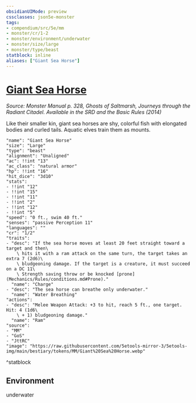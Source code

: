 ```yaml
---
obsidianUIMode: preview
cssclasses: json5e-monster
tags:
- compendium/src/5e/mm
- monster/cr/1-2
- monster/environment/underwater
- monster/size/large
- monster/type/beast
statblock: inline
aliases: ["Giant Sea Horse"]
---
```

# [Giant Sea Horse](Mechanics\bestiary\beast/giant-sea-horse.md)
*Source: Monster Manual p. 328, Ghosts of Saltmarsh, Journeys through the Radiant Citadel. Available in the <span title='Systems Reference Document (5.1)'>SRD</span> and the Basic Rules (2014)*  

Like their smaller kin, giant sea horses are shy, colorful fish with elongated bodies and curled tails. Aquatic elves train them as mounts.

```statblock
"name": "Giant Sea Horse"
"size": "Large"
"type": "beast"
"alignment": "Unaligned"
"ac": !!int "13"
"ac_class": "natural armor"
"hp": !!int "16"
"hit_dice": "3d10"
"stats":
- !!int "12"
- !!int "15"
- !!int "11"
- !!int "2"
- !!int "12"
- !!int "5"
"speed": "0 ft., swim 40 ft."
"senses": "passive Perception 11"
"languages": ""
"cr": "1/2"
"traits":
- "desc": "If the sea horse moves at least 20 feet straight toward a target and then\
    \ hits it with a ram attack on the same turn, the target takes an extra 7 (2d6)\
    \ bludgeoning damage. If the target is a creature, it must succeed on a DC 11\
    \ Strength saving throw or be knocked [prone](Mechanics/Rules/conditions.md#Prone)."
  "name": "Charge"
- "desc": "The sea horse can breathe only underwater."
  "name": "Water Breathing"
"actions":
- "desc": "Melee Weapon Attack: +3 to hit, reach 5 ft., one target. Hit: 4 (1d6\
    \ + 1) bludgeoning damage."
  "name": "Ram"
"source":
- "MM"
- "GoS"
- "JttRC"
"image": "https://raw.githubusercontent.com/5etools-mirror-3/5etools-img/main/bestiary/tokens/MM/Giant%20Sea%20Horse.webp"
```
^statblock

## Environment

underwater